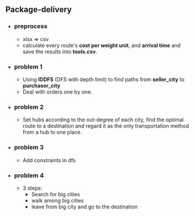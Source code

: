 ## Package-delivery

- ### preprocess

  - xlsx => csv
  - calculate every route's **cost per weight unit**, and **arrival time** and save the results into **tools.csv**.

- ### problem 1

  - Using **IDDFS** (DFS with depth limit) to find paths from **seller\_city​** to **purchaser\_city** 
  - Deal with orders one by one. 

- ### problem 2

  - Set hubs according to the out-degree of each city, find the optimal route to a destination and regard it as the only transportation method from a hub to one place.

- ### problem 3

  - Add constraints in dfs 

- ### problem 4

  - 3 steps:
    - Search for big cities
    - walk among big cities
    - leave from big city and go to the destination
